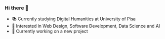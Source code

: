 ### Hi there 👋

<!--
**matildeec/matildeec** is a ✨ _special_ ✨ repository because its `README.md` (this file) appears on your GitHub profile.

Here are some ideas to get you started:

- 🔭 I’m currently working on ...
- 🌱 I’m currently learning ...
- 👯 I’m looking to collaborate on ...
- 🤔 I’m looking for help with ...
- 💬 Ask me about ...
- 📫 How to reach me: ...
- 😄 Pronouns: ...
- ⚡ Fun fact: ...
- 👩🏼‍💻 Currently working on a project
- 🖥️
-->

- 📚 Currently studying Digital Humanities at University of Pisa
- 🔭 Interested in Web Design, Software Development, Data Science and AI
- 🌱 Currently working on a new project
